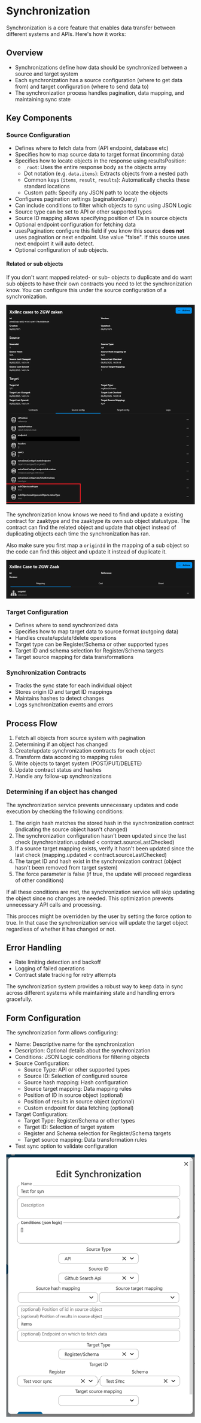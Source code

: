 # Synchronization

Synchronization is a core feature that enables data transfer between different systems and APIs. Here's how it works:

## Overview
- Synchronizations define how data should be synchronized between a source and target system
- Each synchronization has a source configuration (where to get data from) and target configuration (where to send data to)
- The synchronization process handles pagination, data mapping, and maintaining sync state

## Key Components

### Source Configuration
- Defines where to fetch data from (API endpoint, database etc)
- Specifies how to map source data to target format (incomming data)
- Specifies how to locate objects in the response using resultsPosition:
  - `_root`: Uses the entire response body as the objects array
  - Dot notation (e.g. `data.items`): Extracts objects from a nested path
  - Common keys (`items`, `result`, `results`): Automatically checks these standard locations
  - Custom path: Specify any JSON path to locate the objects
- Configures pagination settings (paginationQuery)
- Can include conditions to filter which objects to sync using JSON Logic
- Source type can be set to API or other supported types
- Source ID mapping allows specifying position of IDs in source objects
- Optional endpoint configuration for fetching data
- usesPagination: configure this field if you know this source **does not** uses pagination or next endpoint. Use value "false". If this source uses next endpoint it will auto detect.
- Optional configuration of sub objects.

#### Related or sub objects

If you don't want mapped related- or sub- objects to duplicate and do want sub objects to have their own contracts you need to let the synchronization know.
You can configure this under the source configuration of a synchronization.

![Sub objects](sub-objects.png)

The synchronization know knows we need to find and update a existing contract for zaaktype and the zaaktype its own sub object statustype. The contract can find the related object and update that object instead of duplicating objects each time the synchronization has ran.

Also make sure you first map a `originId` in the mapping of a sub object so the code can find this object and update it instead of duplicate it.

![Origin id](origin-id.png)

### Target Configuration
- Defines where to send synchronized data
- Specifies how to map target data to source format (outgoing data)
- Handles create/update/delete operations
- Target type can be Register/Schema or other supported types
- Target ID and schema selection for Register/Schema targets
- Target source mapping for data transformations

### Synchronization Contracts
- Tracks the sync state for each individual object
- Stores origin ID and target ID mappings
- Maintains hashes to detect changes
- Logs synchronization events and errors

## Process Flow
1. Fetch all objects from source system with pagination
2. Determining if an object has changed
3. Create/update synchronization contracts for each object
4. Transform data according to mapping rules
5. Write objects to target system (POST/PUT/DELETE)
6. Update contract status and hashes
7. Handle any follow-up synchronizations

### Determining if an object has changed
The synchronization service prevents unnecessary updates and code execution by checking the following conditions:

1. The origin hash matches the stored hash in the synchronization contract (indicating the source object hasn't changed)
2. The synchronization configuration hasn't been updated since the last check (synchronization.updated < contract.sourceLastChecked)
3. If a source target mapping exists, verify it hasn't been updated since the last check (mapping.updated < contract.sourceLastChecked)
4. The target ID and hash exist in the synchronization contract (object hasn't been removed from target system)
5. The force parameter is false (if true, the update will proceed regardless of other conditions)

If all these conditions are met, the synchronization service will skip updating the object since no changes are needed. This optimization prevents unnecessary API calls and processing.

This procces might be overridden by the user by setting the force option to true. In that case the synchronization service will update the target object regardless of whether it has changed or not.

## Error Handling
- Rate limiting detection and backoff
- Logging of failed operations
- Contract state tracking for retry attempts

The synchronization system provides a robust way to keep data in sync across different systems while maintaining state and handling errors gracefully.

## Form Configuration
The synchronization form allows configuring:

- Name: Descriptive name for the synchronization
- Description: Optional details about the synchronization
- Conditions: JSON Logic conditions for filtering objects
- Source Configuration:
  - Source Type: API or other supported types
  - Source ID: Selection of configured source
  - Source hash mapping: Hash configuration
  - Source target mapping: Data mapping rules
  - Position of ID in source object (optional)
  - Position of results in source object (optional)
  - Custom endpoint for data fetching (optional)
- Target Configuration:
  - Target Type: Register/Schema or other types
  - Target ID: Selection of target system
  - Register and Schema selection for Register/Schema targets
  - Target source mapping: Data transformation rules
- Test sync option to validate configuration

![alt text](image.png)
